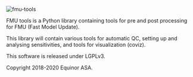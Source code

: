 ![fmu-tools](https://github.com/equinor/fmu-tools/workflows/fmu-tools/badge.svg)


FMU tools is a Python library containing tools for pre and post processing
for FMU (Fast Model Update).

This library will contain various tools for automatic QC, setting up and analysing sensitivities,
and tools for visualization (coviz).

This software is released under LGPLv3.

Copyright 2018-2020 Equinor ASA.
